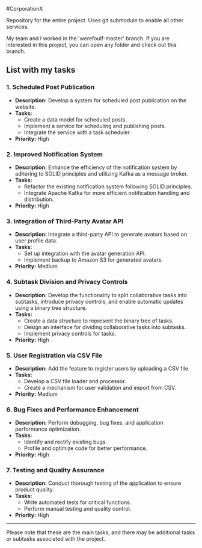 #CorporationX

Repository for the entire project. Uses git submodule to enable all other services.

My team and I worked in the 'werefoulf-master' branch. If you are interested in this project, you can open any folder and check out this branch.

## List with my tasks

### 1. Scheduled Post Publication

- **Description:** Develop a system for scheduled post publication on the website.
- **Tasks:**
  - Create a data model for scheduled posts.
  - Implement a service for scheduling and publishing posts.
  - Integrate the service with a task scheduler.
- **Priority:** High

### 2. Improved Notification System

- **Description:** Enhance the efficiency of the notification system by adhering to SOLID principles and utilizing Kafka as a message broker.
- **Tasks:**
  - Refactor the existing notification system following SOLID principles.
  - Integrate Apache Kafka for more efficient notification handling and distribution.
- **Priority:** High

### 3. Integration of Third-Party Avatar API

- **Description:** Integrate a third-party API to generate avatars based on user profile data.
- **Tasks:**
  - Set up integration with the avatar generation API.
  - Implement backup to Amazon S3 for generated avatars.
- **Priority:** Medium

### 4. Subtask Division and Privacy Controls

- **Description:** Develop the functionality to split collaborative tasks into subtasks, introduce privacy controls, and enable automatic updates using a binary tree structure.
- **Tasks:**
  - Create a data structure to represent the binary tree of tasks.
  - Design an interface for dividing collaborative tasks into subtasks.
  - Implement privacy controls for tasks.
- **Priority:** High

### 5. User Registration via CSV File

- **Description:** Add the feature to register users by uploading a CSV file.
- **Tasks:**
  - Develop a CSV file loader and processor.
  - Create a mechanism for user validation and import from CSV.
- **Priority:** Medium

### 6. Bug Fixes and Performance Enhancement

- **Description:** Perform debugging, bug fixes, and application performance optimization.
- **Tasks:**
  - Identify and rectify existing bugs.
  - Profile and optimize code for better performance.
- **Priority:** High

### 7. Testing and Quality Assurance

- **Description:** Conduct thorough testing of the application to ensure product quality.
- **Tasks:**
  - Write automated tests for critical functions.
  - Perform manual testing and quality control.
- **Priority:** High


---

Please note that these are the main tasks, and there may be additional tasks or subtasks associated with the project.

